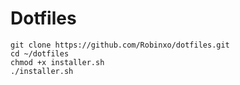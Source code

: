 #  Dotfiles

    git clone https://github.com/Robinxo/dotfiles.git
    cd ~/dotfiles
    chmod +x installer.sh
    ./installer.sh

